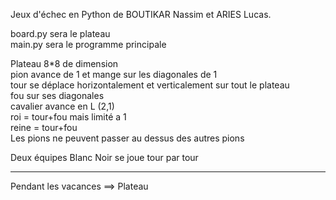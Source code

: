 Jeux d'échec en Python de BOUTIKAR Nassim et ARIES Lucas.

board.py sera le plateau  
main.py sera le programme principale

Plateau 8\*8 de dimension  
pion avance de 1 et mange sur les diagonales de 1  
tour se déplace horizontalement et verticalement sur tout le plateau  
fou sur ses diagonales  
cavalier avance en L (2,1)  
roi = tour+fou mais limité a 1  
reine = tour+fou  
Les pions ne peuvent passer au dessus des autres pions

Deux équipes Blanc Noir se joue tour par tour

---

Pendant les vacances ==> Plateau
